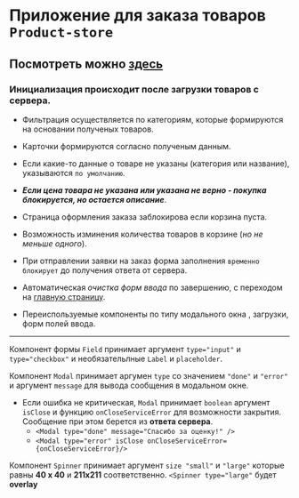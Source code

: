 # Приложение для заказа товаров `Product-store`

## Посмотреть можно [здесь](https://ard43g.github.io/product-store)

### Инициализация происходит после загрузки товаров с сервера.

-   Фильтрация осуществляется по категориям, которые формируются на основании полученых товаров.
-   Карточки формируются согласно полученым данным.
-   Если какие-то данные о товаре не указаны (категория или название), указываются `по умолчанию`.
-   **_Если цена товара не указана или указана не верно - покупка блокируется, но остается описание_**.
-   Страница оформления заказа заблокирова если корзина пуста.

-   Возможность изминения количества товаров в корзине (_но не меньше одного_).

-   При отправлении заявки на заказ форма заполнения `временно блокирует` до получения ответа от сервера.
-   Автоматическая _очистка форм ввода_ по завершению, с переходом на [главную страницу](https://ard43g.github.io/product-store).
-   Переиспользуемые компоненты по типу модального окна , загрузки, форм полей ввода.

---

Компонент формы `Field` принимает аргумент `type="input"` и `type="checkbox"` и необязательлные `Label` и `placeholder`.

Компонент `Мodal` принимает аргумен `type` со значением `"done"` и `"error"` и аргумент `message` для вывода сообщения в модальном окне.

-   Если ошибка не критическая, `Modal` принимает `boolean` аргумент `isClose` и функцию `onCloseServiceError` для возможности закрытия. Сообщение при этом берется из **ответа сервера**.
    -   `<Modal type="done" message="Спасибо за оценку!" />`
    -   `<Modal type="error" isClose onCloseServiceError={onCloseServiceError}/>`

Компонент `Spinner` принимает аргумент `size "small"` и `"large"` которые равны **40 x 40** и **211x211** соответственно. `<Spinner type="large"` будет **overlay**
